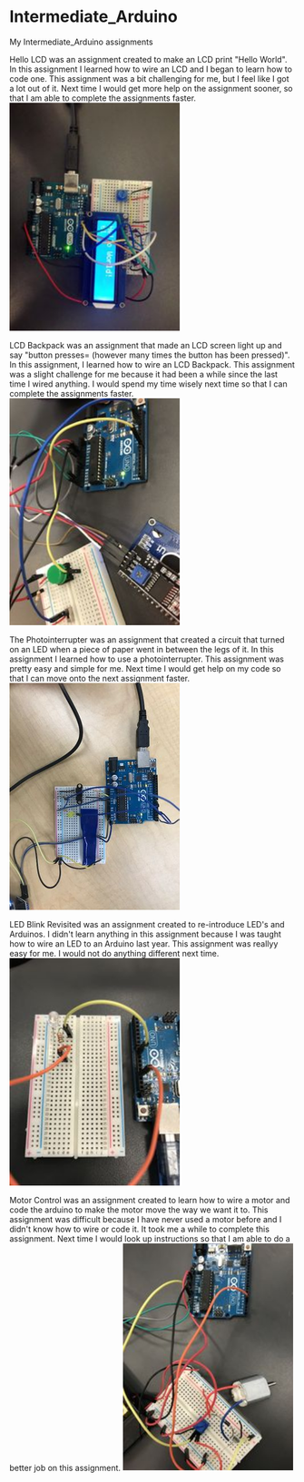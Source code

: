 # Intermediate_Arduino
My Intermediate_Arduino assignments

Hello LCD was an assignment created to make an LCD print "Hello World". In this assignment I learned how to wire an LCD and I began to learn how to code one. This assignment was a bit challenging for me, but I feel like I got a lot out of it. Next time I would get more help on the assignment sooner, so that I am able to complete the assignments faster.
<img src="Hello%20LCD/Hello%20LCD.jpg" width="300">


LCD Backpack was an assignment that made an LCD screen light up and say "button presses= (however many times the button has been pressed)". In this assignment, I learned how to wire an LCD Backpack. This assignment was a slight challenge for me because it had been a while since the last time I wired anything. I would spend my time wisely next time so that I can complete the assignments faster. 
<img src="Hello%20LCD/LCD%20Backpack.jpg" width="300"> 

The Photointerrupter was an assignment that created a circuit that turned on an LED when a piece of paper went in between the legs of it. In this assignment I learned how to use a photointerrupter. This assignment was pretty easy and simple for me. Next time I would get help on my code so that I can move onto the next assignment faster.
<img src="Photointerrupters/Photointerrupter.jfif" width="300"> 

LED Blink Revisited was an assignment created to re-introduce LED's and Arduinos. I didn't learn anything in this assignment because I was taught how to wire an LED to an Arduino last year. This assignment was reallyy easy for me. I would not do anything different next time. 
<img src="led_blink_revisited/LED%20Blink%20Revisited.jpg" width="300"> 

Motor Control was an assignment created to learn how to wire a motor and code the arduino to make the motor move the way we want it to. This assignment was difficult because I have never used a motor before and I didn't know how to wire or code it. It took me a while to complete this assignment. Next time I would look up instructions so that I am able to do a better job on this assignment. 
<img src="Motor%20Control/Motor%20Control.jpg" width="300"> 
